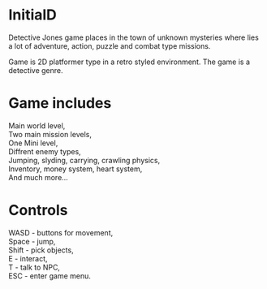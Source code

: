 # InitialD

Detective Jones game places in the town of unknown mysteries where lies a lot of adventure, action, puzzle and combat type missions.

Game is 2D platformer type in a retro styled environment. The game is a detective genre.

# Game includes

  Main world level,  
  Two main mission levels,  
  One Mini level,  
  Diffrent enemy types,  
  Jumping, slyding, carrying, crawling physics,  
  Inventory, money system, heart system,  
  And much more...  

# Controls

  WASD - buttons for movement,  
  Space - jump,  
  Shift - pick objects,  
  E - interact,  
  T - talk to NPC,  
  ESC - enter game menu.  
